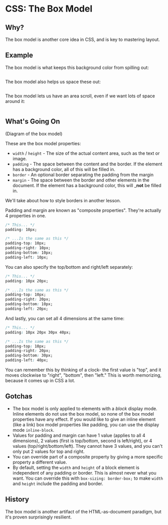 # CSS: The Box Model

## Why?

The box model is another core idea in CSS, and is key to mastering layout.

## Example

The box model is what keeps this background color from spilling out:

```css
```

The box model also helps us space these out:

```css
```

The box model lets us have an area scroll, even if we want lots of space around it:

```css
```

## What's Going On

(Diagram of the box model)

These are the box model properties:

* `width` / `height` - The size of the actual content area, such as the text or image.
* `padding` - The space between the content and the border. If the element has a background color, all of this will be filled in.
* `border` - An optional border separating the padding from the margin
* `margin` - The space between the border and other elements in the document. If the element has a background color, this will  _**not** be filled in.

We'll take about how to style borders in another lesson.

Padding and margin are known as "composite properties". They're actually 4 properties in one.

```css
/* This... */
padding: 10px;

/* ...Is the same as this */
padding-top: 10px;
padding-right: 10px;
padding-bottom: 10px;
padding-left: 10px;
```

You can also specify the top/bottom and right/left separately:

```css
/* This... */
padding: 10px 20px;

/* ...Is the same as this */
padding-top: 10px;
padding-right: 20px;
padding-bottom: 10px;
padding-left: 20px;
```

And lastly, you can set all 4 dimensions at the same time:

```css
/* This... */
padding: 10px 20px 30px 40px;

/* ...Is the same as this */
padding-top: 10px;
padding-right: 20px;
padding-bottom: 30px;
padding-left: 40px;
```

You can remember this by thinking of a clock- the first value is "top", and it moves clockwise to "right", "bottom", then "left." This is worth memorizing, because it comes up in CSS a lot.

## Gotchas

* The box model is only applied to elements with a *block* display mode. Inline elements do not use the box model, so none of the box model properties have any effect. If you would like to give an inline element (like a link) box model properties like padding, you can use the display mode `inline-block`.
* Values for padding and margin can have 1 value (applies to all 4 dimensions), 2 values (first is top/bottom, second is left/right), or 4 values (top/right/bottom/left). They cannot have 3 values, and you can't only put 2 values for top and right.
* You can override part of a composite property by giving a more specific property a different value.
* By default, setting the `width` and `height` of a block element is independent of any padding or border. This is almost never what you want. You can override this with `box-sizing: border-box;` to make `width` and `height` include the padding and border.

## History

The box model is another artifact of the HTML-as-document paradigm, but it's proven surprisingly resilient.

